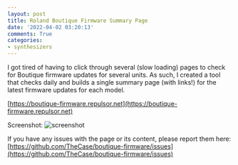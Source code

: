 ```yaml
---
layout: post
title: Roland Boutique Firmware Summary Page
date: '2022-04-02 03:20:13'
comments: True
categories:
- synthesizers
---
```


I got tired of having to click through several (slow loading) pages to check for Boutique firmware updates for several units.  As such, I created a tool that checks daily and builds a single summary page (with links!) for the latest firmware updates for each model. 

[https://boutique-firmware.repulsor.net](https://boutique-firmware.repulsor.net)

Screenshot:
![screenshot](https://res.cloudinary.com/thecase/image/upload/q_auto:good/Screen-Shot-2022-04-01-at-9.18.10-PM.png)

If you have any issues with the page or its content, please report them here:  [https://github.com/TheCase/boutique-firmware/issues](https://github.com/TheCase/boutique-firmware/issues)


